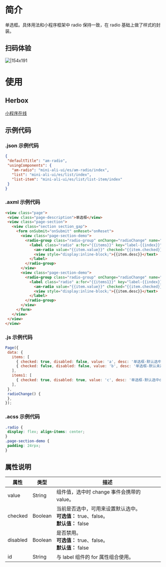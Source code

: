 
# 简介
单选框。具体用法和小程序框架中 radio 保持一致，在 radio 基础上做了样式的封装。

## 扫码体验
![|154x191](https://mdn.alipayobjects.com/afts/img/A*2rsaS7d71tMAAAAAAAAAAABkAa8wAA/original?bz=openpt_doc&t=PuXwXDEBDTUYO98u1wbhSAAAAABkMK8AAAAA#align=left&display=inline&height=191&margin=%5Bobject%20Object%5D&originHeight=191&originWidth=154&status=done&style=none&width=154)

# 使用

## Herbox
[小程序在线](https://herbox-embed.alipay.com/s/doc-aliui-am-radio?theme=light&previewZoom=75&chInfo=openhome-doc) 

## 示例代码

### .json 示例代码
```json
{
 "defaultTitle": "am-radio",
 "usingComponents": {
   "am-radio": "mini-ali-ui/es/am-radio/index",
   "list": "mini-ali-ui/es/list/index",
   "list-item": "mini-ali-ui/es/list/list-item/index"
 }
}
```

### .axml 示例代码
```html
<view class="page">
 <view class="page-description">单选框</view>
 <view class="page-section">
   <view class="section section_gap">
     <form onSubmit="onSubmit" onReset="onReset">
       <view class="page-section-demo">
         <radio-group class="radio-group" onChange="radioChange" name="lib">
           <label class="radio" a:for="{{items}}" key="label-{{index}}">
             <am-radio value="{{item.value}}" checked="{{item.checked}}" disabled="{{item.disabled}}" />
             <view style="display:inline-block;">{{item.desc}}</text>
           </label>
         </radio-group>
       </view>
       <view class="page-section-demo">
         <radio-group class="radio-group" onChange="radioChange" name="lib">
           <label class="radio" a:for="{{items1}}" key="label-{{index}}">
             <am-radio value="{{item.value}}" checked="{{item.checked}}" disabled="{{item.disabled}}" />
             <view style="display:inline-block;">{{item.desc}}</text>
           </label>
         </radio-group>
       </view>
     </form>
   </view>
 </view>
</view>
```

### .js 示例代码
```javascript
Page({
 data: {
   items: [
     { checked: true, disabled: false, value: 'a', desc: '单选框-默认选中', id: 'checkbox1' },
     { checked: false, disabled: false, value: 'b', desc: '单选框-默认未选中', id: 'checkbox2' },
   ],
   items1: [
     { checked: true, disabled: true, value: 'c', desc: '单选框-默认选中disabled', id: 'checkbox3' },
   ],
 },
 radioChange() {
 },
});
```

### .acss 示例代码
```css
.radio {
 display: flex; align-items: center;
}
.page-section-demo {
 padding: 24rpx;
}
```

## 属性说明
| **属性** | **类型** | **描述** |
| --- | --- | --- |
| value | String | 组件值，选中时 change 事件会携带的 value。 |
| checked | Boolean | 当前是否选中，可用来设置默认选中。<br />**可选值：** true、false。<br />**默认值：** false |
| disabled | Boolean | 是否禁用。<br />**可选值：** true、false。<br />**默认值：** false |
| id | String | 与 label 组件的 for 属性组合使用。 |

